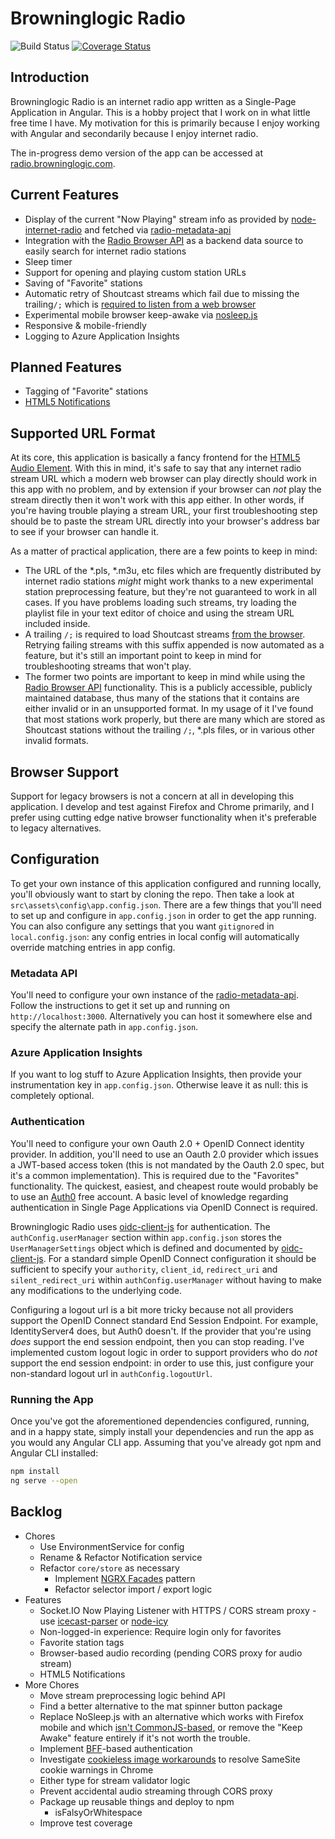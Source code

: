 # Browninglogic Radio

![Build Status](https://github.com/pfbrowning/ng-radio/workflows/Angular%20CI/badge.svg)
[![Coverage Status](https://coveralls.io/repos/github/pfbrowning/ng-radio/badge.svg?branch=master)](https://coveralls.io/github/pfbrowning/ng-radio?branch=master)

## Introduction
Browninglogic Radio is an internet radio app written as a Single-Page Application in Angular.  This is a hobby project that I work on in what little free time I have.  My motivation for this is primarily because I enjoy working with Angular and secondarily because I enjoy internet radio.

The in-progress demo version of the app can be accessed at [radio.browninglogic.com](http://radio.browninglogic.com).

## Current Features
* Display of the current "Now Playing" stream info as provided by [node-internet-radio](https://github.com/gabek/node-internet-radio) and fetched via [radio-metadata-api](https://github.com/pfbrowning/radio-metadata-api)
* Integration with the [Radio Browser API](https://de1.api.radio-browser.info/) as a backend data source to easily search for internet radio stations
* Sleep timer
* Support for opening and playing custom station URLs
* Saving of "Favorite" stations
* Automatic retry of Shoutcast streams which fail due to missing the trailing`/;` which is [required to listen from a web browser](https://stackoverflow.com/a/1759607)
* Experimental mobile browser keep-awake via [nosleep.js](https://github.com/richtr/NoSleep.js/)
* Responsive & mobile-friendly
* Logging to Azure Application Insights

## Planned Features
* Tagging of "Favorite" stations
* [HTML5 Notifications](https://developer.mozilla.org/en-US/docs/Web/API/notification)

## Supported URL Format
At its core, this application is basically a fancy frontend for the [HTML5 Audio Element](https://developer.mozilla.org/en-US/docs/Web/HTML/Element/audio).  With this in mind, it's safe to say that any internet radio stream URL which a modern web browser can play directly should work in this app with no problem, and by extension if your browser can *not* play the stream directly then it won't work with this app either.  In other words, if you're having trouble playing a stream URL, your first troubleshooting step should be to paste the stream URL directly into your browser's address bar to see if your browser can handle it.

As a matter of practical application, there are a few points to keep in mind:
* The URL of the *.pls, *.m3u, etc files which are frequently distributed by internet radio stations _might_ might work thanks to a new experimental station preprocessing feature, but they're not guaranteed to work in all cases.  If you have problems loading such streams, try loading the playlist file in your text editor of choice and using the stream URL included inside.
* A trailing `/;` is required to load Shoutcast streams [from the browser](https://stackoverflow.com/a/1759607).  Retrying failing streams with this suffix appended is now automated as a feature, but it's still an important point to keep in mind for troubleshooting streams that won't play.
* The former two points are important to keep in mind while using the [Radio Browser API](http://www.radio-browser.info) functionality.  This is a publicly accessible, publicly maintained database, thus many of the stations that it contains are either invalid or in an unsupported format.  In my usage of it I've found that most stations work properly, but there are many which are stored as Shoutcast stations without the trailing `/;`, *.pls files, or in various other invalid formats.

## Browser Support
Support for legacy browsers is not a concern at all in developing this application.  I develop and test against Firefox and Chrome primarily, and I prefer using cutting edge native browser functionality when it's preferable to legacy alternatives.

## Configuration
To get your own instance of this application configured and running locally, you'll obviously want to start by cloning the repo.  Then take a look at `src\assets\config\app.config.json`.  There are a few things that you'll need to set up and configure in `app.config.json` in order to get the app running.  You can also configure any settings that you want `gitignore`d in `local.config.json`: any config entries in local config will automatically override matching entries in app config.

### Metadata API
You'll need to configure your own instance of the [radio-metadata-api](https://github.com/pfbrowning/radio-metadata-api).  Follow the instructions to get it set up and running on `http://localhost:3000`.  Alternatively you can host it somewhere else and specify the alternate path in `app.config.json`.

### Azure Application Insights
If you want to log stuff to Azure Application Insights, then provide your instrumentation key in `app.config.json`.  Otherwise leave it as null: this is completely optional.

### Authentication
You'll need to configure your own Oauth 2.0 + OpenID Connect identity provider.  In addition, you'll need to use an Oauth 2.0 provider which issues a JWT-based access token (this is not mandated by the Oauth 2.0 spec, but it's a common implementation).  This is required due to the "Favorites" functionality.  The quickest, easiest, and cheapest route would probably be to use an [Auth0](https://auth0.com/) free account.  A basic level of knowledge regarding authentication in Single Page Applications via OpenID Connect is required.

Browninglogic Radio uses [oidc-client-js](https://github.com/IdentityModel/oidc-client-js) for authentication.  The `authConfig.userManager` section within `app.config.json` stores the `UserManagerSettings` object which is defined and documented by [oidc-client-js](https://github.com/IdentityModel/oidc-client-js/wiki).  For a standard simple OpenID Connect configuration it should be sufficient to specify your `authority`, `client_id`, `redirect_uri` and `silent_redirect_uri` within `authConfig.userManager` without having to make any modifications to the underlying code.

Configuring a logout url is a bit more tricky because not all providers support the OpenID Connect standard End Session Endpoint.  For example, IdentityServer4 does, but Auth0 doesn't.  If the provider that you're using *does* support the end session endpoint, then you can stop reading.  I've implemented custom logout logic in order to support providers who do *not* support the end session endpoint: in order to use this, just configure your non-standard logout url in `authConfig.logoutUrl`.

### Running the App
Once you've got the aforementioned dependencies configured, running, and in a happy state, simply install your dependencies and run the app as you would any Angular CLI app.  Assuming that you've already got npm and Angular CLI installed:
```bash
npm install
ng serve --open
```

## Backlog
* Chores
  * Use EnvironmentService for config
  * Rename & Refactor Notification service
  * Refactor `core/store` as necessary
    * Implement [NGRX Facades](https://medium.com/@thomasburlesonIA/ngrx-facades-better-state-management-82a04b9a1e39) pattern
    * Refactor selector import / export logic
* Features
  * Socket.IO Now Playing Listener with HTTPS / CORS stream proxy - use [icecast-parser](https://github.com/ghaiklor/icecast-parser) or [node-icy](https://github.com/TooTallNate/node-icy)
  * Non-logged-in experience: Require login only for favorites
  * Favorite station tags
  * Browser-based audio recording (pending CORS proxy for audio stream)
  * HTML5 Notifications
* More Chores
  * Move stream preprocessing logic behind API
  * Find a better alternative to the mat spinner button package
  * Replace NoSleep.js with an alternative which works with Firefox mobile and which [isn't CommonJS-based](https://angular.io/guide/build#configuring-commonjs-dependencies), or remove the "Keep Awake" feature entirely if it's not worth the trouble.
  * Implement [BFF](https://leastprivilege.com/2019/01/18/an-alternative-way-to-secure-spas-with-asp-net-core-openid-connect-oauth-2-0-and-proxykit/)-based authentication
  * Investigate [cookieless image workarounds](https://stackoverflow.com/questions/51549390/how-to-disable-third-party-cookie-for-img-tags) to resolve SameSite cookie warnings in Chrome
  * Either type for stream validator logic
  * Prevent accidental audio streaming through CORS proxy
  * Package up reusable things and deploy to npm
    * isFalsyOrWhitespace
  * Improve test coverage
  